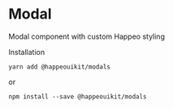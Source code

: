 # Modal

Modal component with custom Happeo styling

Installation

    yarn add @happeouikit/modals

or 

    npm install --save @happeouikit/modals
